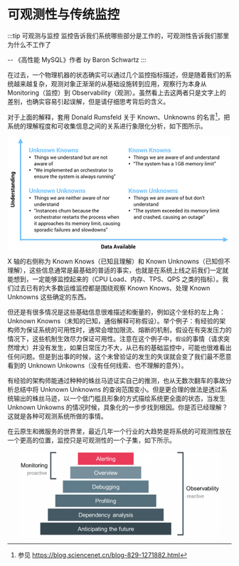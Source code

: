 # 可观测性与传统监控

:::tip 可观测与监控
监控告诉我们系统哪些部分是工作的，可观测性告诉我们那里为什么不工作了

-- 《高性能 MySQL》作者 by Baron Schwartz 
:::

在过去，一个物理机器的状态确实可以通过几个监控指标描述，但是随着我们的系统越来越复杂，观测对象正渐渐的从基础设施转到应用，观察行为本身从 Monitoring（监控）到 Observability（观测）。虽然看上去这两者只是文字上的差别，也确实容易引起误解，但是请仔细思考背后的含义。

对于上面的解释，套用 Donald Rumsfeld 关于 Known、Unknowns 的名言[^1]，把系统的理解程度和可收集信息之间的关系进行象限化分析，如下图所示。

<div  align="center">
	<img src="../assets/observability-knowns.png" width = "500"  align=center />
</div>

X 轴的右侧称为 Known Knows（已知且理解）和 Known Unknowns（已知但不理解），这些信息通常是最基础的普适的事实，也就是在系统上线之前我们一定就能想到，一定能够监控起来的（CPU Load、内存、TPS、QPS 之类的指标）。我们过去已有的大多数运维监控都是围绕观察 Known Knows、处理 Known Unknowns 这些确定的东西。

但还是有很多情况是这些基础信息很难描述和衡量的，例如这个坐标的左上角：Unknown Knowns（未知的已知，通俗解释可称假设）。举个例子：有经验的架构师为保证系统的可用性时，通常会增加限流、熔断的机制，假设在有突发压力的情况下，这些机制生效尽力保证可用性。注意在这个例子中，`假设`的事情（请求突然增大）并没有发生，如果日常压力不大，从已有的基础监控中，可能也很难看出任何问题。但是到出事的时候，这个未曾验证的发生的失误就会变了我们最不愿意看到的 Unknown Unkowns（没有任何线索、也不理解的意外）。

有经验的架构师能通过种种的蛛丝马迹证实自己的推测，也从无数次翻车的事故分析总结中将 Unknown Unknowns 的查询范围变小。但是更合理的做法是透过系统输出的蛛丝马迹，以一个低门槛且形象的方式描绘系统更全面的状态，当发生 Unknown Unkowns 的情况时候，具象化的一步步找到根因。你是否已经理解？这就是各种可观测系统所做的事情。

在云原生和微服务的世界里，最近几年一个行业的大趋势是将系统的可观测性放在一个更高的位置，监控只是可观测性的一个子集，如下所示。

<div  align="center">
	<img src="../assets/Monitoring-vs-Observability.png" width = "450"  align=center />
</div>

[^1]: 参见 https://blog.sciencenet.cn/blog-829-1271882.html